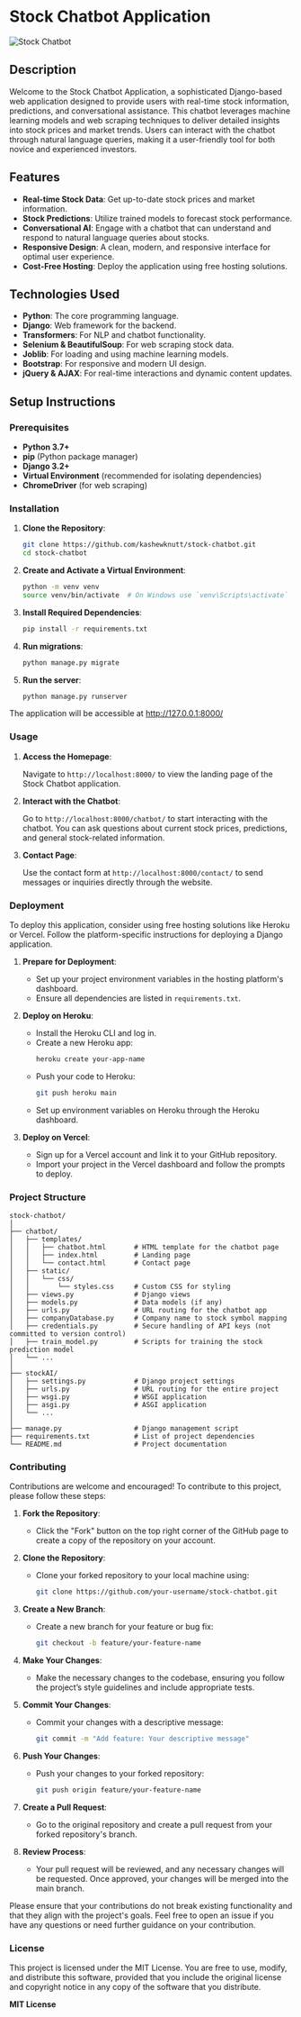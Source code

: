 # Stock Chatbot Application

![Stock Chatbot](https://your-image-link.com/stock-chatbot-banner.png)

## Description

Welcome to the Stock Chatbot Application, a sophisticated Django-based web application designed to provide users with real-time stock information, predictions, and conversational assistance. This chatbot leverages machine learning models and web scraping techniques to deliver detailed insights into stock prices and market trends. Users can interact with the chatbot through natural language queries, making it a user-friendly tool for both novice and experienced investors.

## Features

- **Real-time Stock Data**: Get up-to-date stock prices and market information.
- **Stock Predictions**: Utilize trained models to forecast stock performance.
- **Conversational AI**: Engage with a chatbot that can understand and respond to natural language queries about stocks.
- **Responsive Design**: A clean, modern, and responsive interface for optimal user experience.
- **Cost-Free Hosting**: Deploy the application using free hosting solutions.

## Technologies Used

- **Python**: The core programming language.
- **Django**: Web framework for the backend.
- **Transformers**: For NLP and chatbot functionality.
- **Selenium & BeautifulSoup**: For web scraping stock data.
- **Joblib**: For loading and using machine learning models.
- **Bootstrap**: For responsive and modern UI design.
- **jQuery & AJAX**: For real-time interactions and dynamic content updates.

## Setup Instructions

### Prerequisites

- **Python 3.7+**
- **pip** (Python package manager)
- **Django 3.2+**
- **Virtual Environment** (recommended for isolating dependencies)
- **ChromeDriver** (for web scraping)

### Installation

1. **Clone the Repository**:

   ```bash
   git clone https://github.com/kashewknutt/stock-chatbot.git
   cd stock-chatbot
   ```
2. **Create and Activate a Virtual Environment**:

   ```bash
   python -m venv venv
   source venv/bin/activate  # On Windows use `venv\Scripts\activate`
   ```

3. **Install Required Dependencies**:

   ```bash
   pip install -r requirements.txt
   ```

4. **Run migrations**:

   ```bash
   python manage.py migrate
   ```

5. **Run the server**:

   ```bash
   python manage.py runserver
   ```
The application will be accessible at http://127.0.0.1:8000/

### Usage

1. **Access the Homepage**:

   Navigate to `http://localhost:8000/` to view the landing page of the Stock Chatbot application.

2. **Interact with the Chatbot**:

   Go to `http://localhost:8000/chatbot/` to start interacting with the chatbot. You can ask questions about current stock prices, predictions, and general stock-related information.

3. **Contact Page**:

   Use the contact form at `http://localhost:8000/contact/` to send messages or inquiries directly through the website.

### Deployment

To deploy this application, consider using free hosting solutions like Heroku or Vercel. Follow the platform-specific instructions for deploying a Django application.

1. **Prepare for Deployment**:
   - Set up your project environment variables in the hosting platform's dashboard.
   - Ensure all dependencies are listed in `requirements.txt`.

2. **Deploy on Heroku**:
   - Install the Heroku CLI and log in.
   - Create a new Heroku app:
     ```bash
     heroku create your-app-name
     ```
   - Push your code to Heroku:
     ```bash
     git push heroku main
     ```
   - Set up environment variables on Heroku through the Heroku dashboard.

3. **Deploy on Vercel**:
   - Sign up for a Vercel account and link it to your GitHub repository.
   - Import your project in the Vercel dashboard and follow the prompts to deploy.

### Project Structure

```plaintext
stock-chatbot/
│
├── chatbot/
│   ├── templates/
│   │   ├── chatbot.html       # HTML template for the chatbot page
│   │   ├── index.html         # Landing page
│   │   └── contact.html       # Contact page
│   ├── static/
│   │   └── css/
│   │       └── styles.css     # Custom CSS for styling
│   ├── views.py               # Django views
│   ├── models.py              # Data models (if any)
│   ├── urls.py                # URL routing for the chatbot app
│   ├── companyDatabase.py     # Company name to stock symbol mapping
│   ├── credentials.py         # Secure handling of API keys (not committed to version control)
│   ├── train_model.py         # Scripts for training the stock prediction model
│   └── ...
│
├── stockAI/
│   ├── settings.py            # Django project settings
│   ├── urls.py                # URL routing for the entire project
│   ├── wsgi.py                # WSGI application
│   ├── asgi.py                # ASGI application
│   └── ...
│
├── manage.py                  # Django management script
├── requirements.txt           # List of project dependencies
└── README.md                  # Project documentation
```

### Contributing

Contributions are welcome and encouraged! To contribute to this project, please follow these steps:

1. **Fork the Repository**:
   - Click the "Fork" button on the top right corner of the GitHub page to create a copy of the repository on your account.

2. **Clone the Repository**:
   - Clone your forked repository to your local machine using:
     ```bash
     git clone https://github.com/your-username/stock-chatbot.git
     ```

3. **Create a New Branch**:
   - Create a new branch for your feature or bug fix:
     ```bash
     git checkout -b feature/your-feature-name
     ```

4. **Make Your Changes**:
   - Make the necessary changes to the codebase, ensuring you follow the project’s style guidelines and include appropriate tests.

5. **Commit Your Changes**:
   - Commit your changes with a descriptive message:
     ```bash
     git commit -m "Add feature: Your descriptive message"
     ```

6. **Push Your Changes**:
   - Push your changes to your forked repository:
     ```bash
     git push origin feature/your-feature-name
     ```

7. **Create a Pull Request**:
   - Go to the original repository and create a pull request from your forked repository's branch.

8. **Review Process**:
   - Your pull request will be reviewed, and any necessary changes will be requested. Once approved, your changes will be merged into the main branch.

Please ensure that your contributions do not break existing functionality and that they align with the project's goals. Feel free to open an issue if you have any questions or need further guidance on your contribution.

### License

This project is licensed under the MIT License. You are free to use, modify, and distribute this software, provided that you include the original license and copyright notice in any copy of the software that you distribute.

**MIT License**



